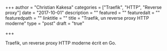 +++
author = "Christian Kakesa"
categories = ["Traefik", "HTTP", "Reverse proxy"]
date = "2017-10-01"
description = ""
featured = ""
featuredalt = ""
featuredpath = ""
linktitle = ""
title = "Traefik, un reverse proxy HTTP moderne"
type = "post"
draft = "true"

+++

Traefik, un reverse proxy HTTP moderne écrit en Go.
